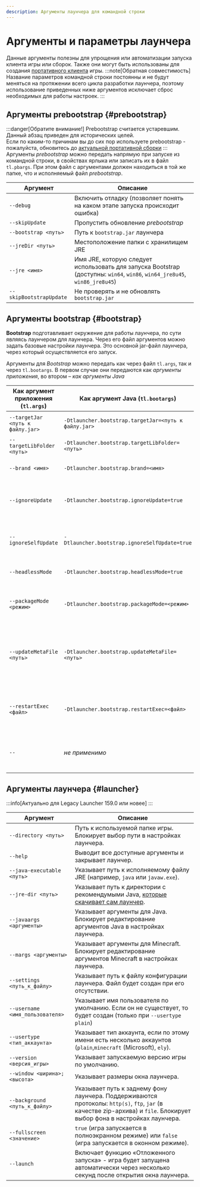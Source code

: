 ```yaml
---
description: Аргументы лаунчера для командной строки
---
```

# Аргументы и параметры лаунчера
Данные аргументы полезны для упрощения или автоматизации запуска клиента игры или сборок. Также они могут быть использованы для создания [портативного клиента](./portable) игры.
:::note[Обратная совместимость]
Название параметров командной строки постоянны и не будут меняться на протяжении всего цикла разработки лаунчера, поэтому использование приведенных ниже аргументов исключает сброс необходимых для работы настроек.
:::

## Аргументы prebootstrap {#prebootstrap}
:::danger[Обратите внимание!]
Prebootstrap считается устаревшим. Данный абзац приведен для исторических целей.  
Если по каким-то причинам вы до сих пор используете prebootstrap - пожалуйста, обновитесь до [актуальной портативной сборки](https://llaun.ch/portable)
:::
Аргументы *prebootstrap* можно передать напрямую при запуске из командной строки, в свойствах ярлыка или записать их в файл `tl.pbargs`. При этом файл с аргументами должен находиться в той же папке, что и исполняемый файл *prebootstrap*.

| Аргумент                | Описание                                                                                                                   |
|-------------------------|----------------------------------------------------------------------------------------------------------------------------|
| `--debug`               | Включить отладку (позволяет понять на каком этапе запуска происходит ошибка)                                               |
| `--skipUpdate`          | Пропустить обновление *prebootstrap*                                                                                       |
| `--bootstrap <путь>`    | Путь к `bootstrap.jar` лаунчера                                                                                            |
| `--jreDir <путь>`       | Местоположение папки с хранилищем JRE                                                                                      |
| `--jre <имя>`           | Имя JRE, которую следует использовать для запуска Bootstrap (доступны: `win64`, `win86`, `win64_jre8u45`, `win86_jre8u45`) |
| `--skipBootstrapUpdate` | Не проверять и не обновлять `bootstrap.jar`                                                                                |

## Аргументы bootstrap {#bootstrap}
**Bootstrap** подготавливает окружение для работы лаунчера, по сути являясь лаунчером для лаунчера. Через его файл аргументов можно задать базовые настройки лаунчера. Это основной jar-файл лаунчера, через который осуществляется его запуск.  

Аргументы для *Bootstrap* можно передать как через файл `tl.args`, так и через `tl.bootargs`. В первом случае они передаются как *аргументы приложения*, во втором – *как аргументы Java*

| Как аргумент приложения (`tl.args`) | Как аргумент Java (`tl.bootargs`)                    | Описание                                                                                                                                                    |
|-------------------------------------|------------------------------------------------------|-------------------------------------------------------------------------------------------------------------------------------------------------------------|
| `--targetJar <путь к файлу.jar>`    | `-Dtlauncher.bootstrap.targetJar=<путь к файлу.jar>` | Указывает путь к исполняемому файлу лаунчера.                                                                                                               |
| `--targetLibFolder <путь>`          | `-Dtlauncher.bootstrap.targetLibFolder=<путь>`       | Указывает путь к папке библиотек лаунчера.                                                                                                                  |
| `--brand <имя>`                     | `-Dtlauncher.bootstrap.brand=<имя>`                  | Переопределяет бренд лаунчера ( `legacy`, `legacy_beta`, `mcl`, …)                                                                                          |
| `--ignoreUpdate`                    | `-Dtlauncher.bootstrap.ignoreUpdate=true`            | Отключает загрузку файлов лаунчера, игнорирует обновления лаунчера. **Не отключает саму проверку обновлений!**                                              |
| `--ignoreSelfUpdate`                | `-Dtlauncher.bootstrap.ignoreSelfUpdate=true`        | Отключает проверку целостности и загрузку обновлений *bootstrap*. **Не отключает саму проверку обновлений!**                                                |
| `--headlessMode`                    | `-Dtlauncher.bootstrap.headlessMode=true`            | Скрывает интерфейс *bootstrap*. **Не влияет на интерфейс лаунчера**.                                                                                        |
| `--packageMode <режим>`             | `-Dtlauncher.bootstrap.packageMode=<режим>`          | Включает режим совместимости с различными видами портативных сборок (`windows`, `aur`, `dmg`, …)                                                            |
| `--updateMetaFile <путь>`           | `-Dtlauncher.bootstrap.updateMetaFile=<путь>`        | Указывает путь к заранее загруженному файлу обновления (`bootstrap.json.mgz.signed`). **Файл должен быть подписан приватным ключом разработчика лаунчера**. |
| `--restartExec <файл>`              | `-Dtlauncher.bootstrap.restartExec=<файл>`           | Включает функцию перезапуска после обновления: следует указать путь к исполняемому файлу (напр. `restart.sh`)                                               |
| `--` | *не применимо* | Разделяет параметры бустрапа и лаунчера. Все аргументы, переданные после `--`, считаются аргументами лаунчера |

## Аргументы лаунчера {#launcher}
:::info[Актуально для Legacy Launcher 159.0 или новее]
:::

| Аргумент                        | Описание                                                                                                                                                                |
|---------------------------------|-------------------------------------------------------------------------------------------------------------------------------------------------------------------------|
| `--directory <путь>`            | Путь к используемой папке игры. Блокирует выбор пути в настройках лаунчера.                                                                                             |
| `--help`                        | Выводит все доступные аргументы и закрывает лаунчер.                                                                                                                    |
| `--java-executable <путь>`      | Указывает путь к исполняемому файлу JRE (например, `java` или `javaw.exe`).                                                                                             |
| `--jre-dir <путь>`              | Указывает путь к директории с рекомендумыми Java, [которые скачивает сам лаунчер](../faq/custom-java).                                                                  |
| `--javaargs <аргументы>`        | Указывает аргументы для Java. Блокирует редактирование аргументов Java в настройках лаунчера.                                                                           |
| `--margs <аргументы>`           | Указывает аргументы для Minecraft. Блокирует редактирование аргументов Minecraft в настройках лаунчера.                                                                 |
| `--settings <путь_к_файлу>`     | Указывает путь к файлу конфигурации лаунчера. Файл будет создан при его отсутствии.                                                                                     |
| `--username <имя_пользователя>` | Указывает имя пользователя по умолчанию. Если он не существует, то будет создан (только при `--usertype plain`)                                                         |
| `--usertype <тип_аккаунта>`     | Указывает тип аккаунта, если по этому имени есть несколько аккаунтов (`plain`,`minecraft` (Microsoft), `ely`).                                                          |
| `--version <версия_игры>`       | Указывает запускаемую версию игры по умолчанию.                                                                                                                         |
| `--window <ширина>;<высота>`    | Указывает размеры окна лаунчера.                                                                                                                                        |
| `--background <путь_к_файлу>`   | Указывает путь к заднему фону лаунчера. Поддерживаются протоколы: `http(s)`, `ftp`, `jar` (в качестве zip-архива) и `file`. Блокирует выбор фона в настройках лаунчера. |
| `--fullscreen <значение>`       | `true` (игра запускается в полноэкранном режиме) или `false` (игра запускается в оконном режиме).                                                                       |
| `--launch`                      | Включает функцию «Отложенного запуска» - игра будет запущена автоматически через несколько секунд после открытия окна лаунчера.                                         |